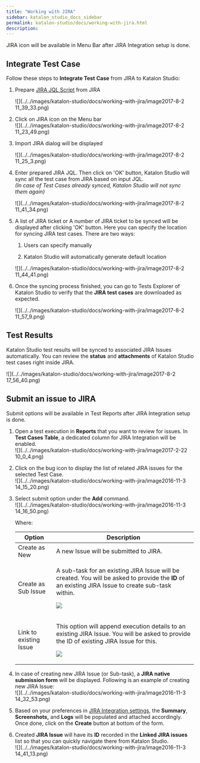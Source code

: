 ```yaml
---
title: "Working with JIRA" 
sidebar: katalon_studio_docs_sidebar
permalink: katalon-studio/docs/working-with-jira.html 
description: 
---
```

JIRA icon will be available in Menu Bar after JIRA Integration setup is done.

Integrate Test Case
-------------------

Follow these steps to **Integrate Test** **Case** from JIRA to Katalon Studio:

1.  Prepare [JIRA JQL Script](https://confluence.atlassian.com/jirasoftwarecloud/advanced-searching-764478330.html) from JIRA  
      
    ![](../../images/katalon-studio/docs/working-with-jira/image2017-8-2 11_39_33.png)  
      
    
2.  Click on JIRA icon on the Menu bar    
    ![](../../images/katalon-studio/docs/working-with-jira/image2017-8-2 11_23_49.png)  
      
    
3.  Import JIRA dialog will be displayed  
      
    ![](../../images/katalon-studio/docs/working-with-jira/image2017-8-2 11_25_3.png)  
      
    
4.  Enter prepared JIRA JQL. Then click on 'OK' button, Katalon Studio will sync all the test case from JIRA based on input JQL.  
    _(In case of Test Cases already synced, Katalon Studio will not sync them again)_  
      
    ![](../../images/katalon-studio/docs/working-with-jira/image2017-8-2 11_41_34.png)  
      
    
5.  A list of JIRA ticket or A number of JIRA ticket to be synced will be displayed after clicking 'OK' button. Here you can specify the location for syncing JIRA test cases. There are two ways:
    
    1.  Users can specify manually
        
    2.  Katalon Studio will automatically generate default location
        
    
      
    ![](../../images/katalon-studio/docs/working-with-jira/image2017-8-2 11_44_41.png)
    
6.  Once the syncing process finished, you can go to Tests Explorer of Katalon Studio to verify that the **JIRA test cases** are downloaded as expected.
    
    ![](../../images/katalon-studio/docs/working-with-jira/image2017-8-2 11_57_9.png)
    

Test Results
------------

Katalon Studio test results will be synced to associated JIRA Issues automatically. You can review the **status** and **attachments** of Katalon Studio test cases right inside JIRA.

![](../../images/katalon-studio/docs/working-with-jira/image2017-8-2 17_56_40.png)

Submit an issue to JIRA
-----------------------

Submit options will be available in Test Reports after JIRA Integration setup is done.

1.  Open a test execution in **Reports** that you want to review for issues. In **Test Cases Table**, a dedicated column for JIRA Integration will be enabled.  
    ![](../../images/katalon-studio/docs/working-with-jira/image2017-2-22 10_0_4.png)  
      
    
2.  Click on the bug icon to display the list of related JIRA issues for the selected Test Case.  
    ![](../../images/katalon-studio/docs/working-with-jira/image2016-11-3 14_15_20.png)  
      
    
3.  Select submit option under the **Add** command.  
    ![](../../images/katalon-studio/docs/working-with-jira/image2016-11-3 14_16_50.png)
    
    Where:
    
    <table class="wrapped confluenceTable" style="table-layout: fixed;"><thead><tr><th class="xtd-0-0 confluenceTh" style="">Option</th><th class="xtd-0-1 confluenceTh" style="">Description</th></tr></thead><tbody style=""><tr class="xtr-1" style=""><td class="xtd-1-0 confluenceTd" style="">Create as New</td><td class="xtd-1-1 confluenceTd" style="">A new Issue will be submitted to JIRA.</td></tr><tr class="xtr-2" style=""><td class="xtd-2-0 confluenceTd" style="">Create as Sub Issue</td><td class="xtd-2-1 confluenceTd" style=""><div class="content-wrapper" style=""><p style="">A sub-task for an existing JIRA Issue will be created. You will be asked to provide the <strong style="">ID</strong> of an existing JIRA Issue to create sub-task within.</p><p style=""><span class="confluence-embedded-file-wrapper" style=""><img class="confluence-embedded-image" src="../../images/katalon-studio/docs/working-with-jira/image2017-8-2 16_12_21.png" data-image-src="/download/attachments/5115954/image2017-8-2%2016%3A12%3A21.png?version=1&amp;modificationDate=1501665141000&amp;api=v2" data-unresolved-comment-count="0" data-linked-resource-id="5116019" data-linked-resource-version="1" data-linked-resource-type="attachment" data-linked-resource-default-alias="image2017-8-2 16:12:21.png" data-base-url="https://docs.katalon.com" data-linked-resource-content-type="image/png" data-linked-resource-container-id="5115954" data-linked-resource-container-version="1" style=""></span></p></div></td></tr><tr class="xtr-3" style=""><td class="xtd-3-0 confluenceTd" style="">Link to existing Issue</td><td class="xtd-3-1 confluenceTd" style=""><div class="content-wrapper" style=""><p style=""><span style="">This option will append execution details to an existing JIRA Issue. You will be asked to provide the ID of existing JIRA Issue for this.</span></p><p style=""><span style=""><span class="confluence-embedded-file-wrapper" style=""><img class="confluence-embedded-image" src="../../images/katalon-studio/docs/working-with-jira/image2016-11-3 14_28_29.png" data-image-src="/download/attachments/5115954/image2016-11-3%2014%3A28%3A29.png?version=1&amp;modificationDate=1501664515000&amp;api=v2" data-unresolved-comment-count="0" data-linked-resource-id="5116014" data-linked-resource-version="1" data-linked-resource-type="attachment" data-linked-resource-default-alias="image2016-11-3 14:28:29.png" data-base-url="https://docs.katalon.com" data-linked-resource-content-type="image/png" data-linked-resource-container-id="5115954" data-linked-resource-container-version="1" style=""></span></span></p></div></td></tr></tbody></table>
    
4.  In case of creating new JIRA Issue (or Sub-task), a **JIRA native submission form** will be displayed. Following is an example of creating new JIRA Issue:  
    ![](../../images/katalon-studio/docs/working-with-jira/image2016-11-3 14_32_53.png)  
      
    
5.  Based on your preferences in [JIRA Integration settings](#WorkingwithJIRA-Configuration), the **Summary**, **Screenshots,** and **Logs** will be populated and attached accordingly. Once done, click on the **Create** button at bottom of the form.  
      
    
6.  Created **JIRA Issue** will have its **ID** recorded in the **Linked JIRA issues** list so that you can quickly navigate there from Katalon Studio.  
    ![](../../images/katalon-studio/docs/working-with-jira/image2016-11-3 14_41_13.png)